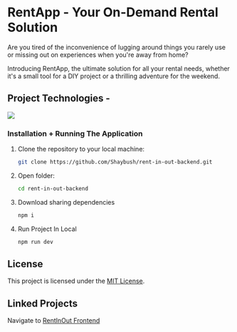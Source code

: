 # RentApp - Your On-Demand Rental Solution

Are you tired of the inconvenience of lugging around things you rarely use or missing out on experiences when you're away from home? 

Introducing RentApp, the ultimate solution for all your rental needs, whether it's a small tool for a DIY project or a thrilling adventure for the weekend.

## Project Technologies - 

<img src="https://skillicons.dev/icons?i=express,nodejs,typescript,mongo,postman&perline=7&theme=light" />

### Installation + Running The Application

1. Clone the repository to your local machine:
   ```sh
   git clone https://github.com/Shaybush/rent-in-out-backend.git
   
2. Open folder:
   ```sh
   cd rent-in-out-backend

3. Download sharing dependencies 
   ```sh
   npm i

4. Run Project In Local
   ```sh
   npm run dev

## License

This project is licensed under the [MIT License](LICENSE).

## Linked Projects
Navigate to [RentInOut Frontend](https://github.com/Shaybush/RentInOut_front)
